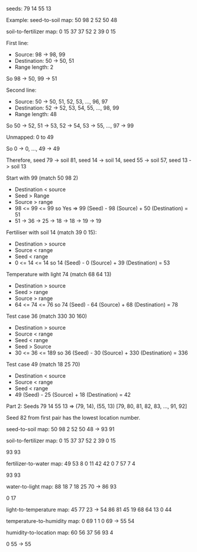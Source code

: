seeds: 79 14 55 13

Example:
seed-to-soil map:
50 98 2
52 50 48

soil-to-fertilizer map:
0 15 37
37 52 2
39 0 15

First line:
- Source: 98 -> 98, 99
- Destination: 50 -> 50, 51
- Range length: 2

So 98 -> 50, 99 -> 51

Second line:
- Source: 50 -> 50, 51, 52, 53, ..., 96, 97
- Destination: 52 -> 52, 53, 54, 55, ..., 98, 99
- Range length: 48

So 50 -> 52, 51 -> 53, 52 -> 54, 53 -> 55, ..., 97 -> 99

Unmapped: 0 to 49

So 0 -> 0, ..., 49 -> 49

Therefore, seed 79 -> soil 81, seed 14 -> soil 14, seed 55 -> soil 57, seed 13 -> soil 13


Start with 99 (match 50 98 2)
- Destination < source
- Seed > Range
- Source > range
- 98 <= 99 <= 99 so Yes => 99 (Seed) - 98 (Source) + 50 (Destination) = 51
- 51 -> 36 -> 25 -> 18 -> 18 -> 19 -> 19

Fertiliser with soil 14 (match 39 0 15):
- Destination > source
- Source < range
- Seed < range
- 0 <= 14 <= 14 so 14 (Seed) - 0 (Source) + 39 (Destination) = 53

Temperature with light 74 (match 68 64 13)
- Destination > source
- Seed > range
- Source > range
- 64 <= 74 <= 76 so 74 (Seed) - 64 (Source) + 68 (Destination) = 78

Test case 36 (match 330 30 160)
- Destination > source
- Source < range
- Seed < range
- Seed > Source
- 30 <= 36 <= 189 so 36 (Seed) - 30 (Source) + 330 (Destination) = 336

Test case 49 (match 18 25 70)
- Destination < source
- Source < range
- Seed < range
- 49 (Seed) - 25 (Source) + 18 (Destination) = 42


Part 2:
Seeds 79 14 55 13 => (79, 14), (55, 13)
[79, 80, 81, 82, 83, ..., 91, 92]

Seed 82 from first pair has the lowest location number.


seed-to-soil map:
50 98 2
52 50 48 -> 93 91

soil-to-fertilizer map:
0 15 37
37 52 2
39 0 15

93 93

fertilizer-to-water map:
49 53 8
0 11 42
42 0 7
57 7 4

93 93

water-to-light map:
88 18 7
18 25 70  -> 86 93

0 17

light-to-temperature map:
45 77 23 -> 54 86
81 45 19
68 64 13
0 44

temperature-to-humidity map:
0 69 1
1 0 69 -> 55 54

humidity-to-location map:
60 56 37
56 93 4

0 55 -> 55
